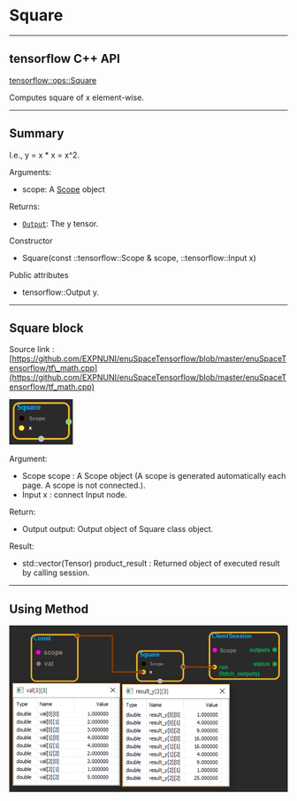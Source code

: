 # Square

---

## tensorflow C++ API

[tensorflow::ops::Square](https://www.tensorflow.org/api_docs/cc/class/tensorflow/ops/square)

Computes square of x element-wise.

---

## Summary

I.e., y = x \* x = x^2.

Arguments:

* scope: A [Scope](https://www.tensorflow.org/api_docs/cc/class/tensorflow/scope.html#classtensorflow_1_1_scope) object

Returns:

* [`Output`](https://www.tensorflow.org/api_docs/cc/class/tensorflow/output.html#classtensorflow_1_1_output): The y tensor.

Constructor

* Square\(const ::tensorflow::Scope & scope, ::tensorflow::Input x\) 

Public attributes

* tensorflow::Output y.

---

## Square block

Source link : [https://github.com/EXPNUNI/enuSpaceTensorflow/blob/master/enuSpaceTensorflow/tf\_math.cpp](https://github.com/EXPNUNI/enuSpaceTensorflow/blob/master/enuSpaceTensorflow/tf_math.cpp)

![](/assets/math_Square_Symbol.png)

Argument:

* Scope scope : A Scope object \(A scope is generated automatically each page. A scope is not connected.\).
* Input x : connect  Input node.

Return:

* Output output: Output object of Square class object.

Result:

* std::vector\(Tensor\) product\_result : Returned object of executed result by calling session.

---

## Using Method

![](/assets/math_Square_Method.png)


